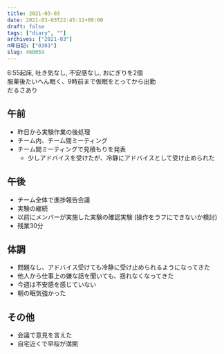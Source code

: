 ```yaml
---
title: 2021-03-03
date: 2021-03-03T22:45:11+09:00
draft: false
tags: ["diary", ""]
archives: ["2021-03"]
n年日記: ["0303"]
slug: 460059
---
```

6:55起床, 吐き気なし, 不安感なし, おにぎりを2個  
服薬後たいへん眠く、9時前まで仮眠をとってから出勤  
だるさあり
## 午前
- 昨日から実験作業の後処理
- チーム内、チーム間ミーティング
- チーム間ミーティングで見積もりを発表
  - 少しアドバイスを受けたが、冷静にアドバイスとして受け止められた
## 午後
- チーム全体で進捗報告会議
- 実験の継続
- 以前にメンバーが実施した実験の確認実験 (操作をラフにできないか検討)
- 残業30分
## 体調
- 問題なし、アドバイス受けても冷静に受け止められるようになってきた
- 他人から仕事上の嫌な話を聞いても、揺れなくなってきた
- 今週は不安感を感じていない
- 朝の眠気強かった
## その他
- 会議で意見を言えた
- 自宅近くで早桜が満開